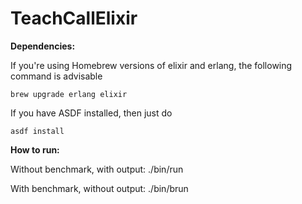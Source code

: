 # TeachCallElixir

**Dependencies:**

If you're using Homebrew versions of elixir and erlang, the following command is advisable

`brew upgrade erlang elixir`

If you have ASDF installed, then just do

`asdf install`

**How to run:**

Without benchmark, with output:
./bin/run

With benchmark, without output:
./bin/brun
